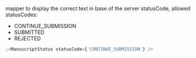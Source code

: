 mapper to display the correct text in base of the server statusCode, allowed statusCodes:

- CONTINUE_SUBMISSION
- SUBMITTED
- REJECTED

```js
;<ManuscriptStatus statusCode={'CONTINUE_SUBMISSION'} />
```
